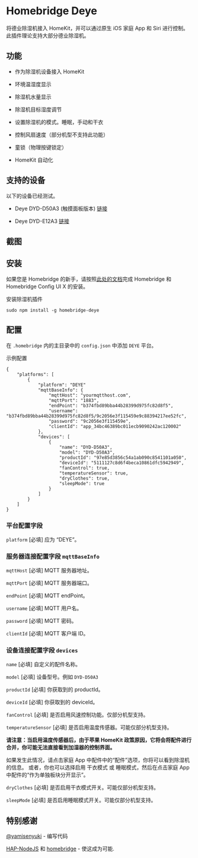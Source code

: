 # Homebridge Deye

将德业除湿机接入 HomeKit，并可以通过原生 iOS 家庭 App 和 Siri 进行控制。此插件理论支持大部分德业除湿机。

## 功能

- 作为除湿机设备接入 HomeKit

- 环境温湿度显示

- 除湿机水量显示

- 除湿机目标湿度调节

- 设置除湿机的模式。睡眠，手动和干衣

- 控制风扇速度（部分机型不支持此功能）

- 童锁（物理按键锁定）

- HomeKit 自动化

## 支持的设备

以下的设备已经测试。

- Deye DYD-D50A3 (触摸面板版本) [链接](http://www.deye.cn/new/2020/04/14/%E5%AE%B6%E7%94%A8%E9%99%A4%E6%B9%BF%E6%9C%BAdyd-d50a3/)

- Deye DYD-E12A3 [链接](http://www.deye.cn/new/2020/04/15/%e5%ae%b6%e7%94%a8%e9%99%a4%e6%b9%bf%e6%9c%badyd-e12a3/)

## 截图

## 安装

如果您是 Homebridge 的新手，请按照[此处的文档](https://github.com/homebridge/homebridge/wiki)完成 Homebridge 和 Homebridge Config UI X 的安装。

安装除湿机插件

```
sudo npm install -g homebridge-deye
```

## 配置

在 `.homebridge` 内的主目录中的 `config.json` 中添加 `DEYE` 平台。

示例配置

```
{
    "platforms": [
        {
            "platform": "DEYE"
            "mqttBaseInfo": {
                "mqttHost": "yourmqtthost.com",
                "mqttPort": "1883",
                "endPoint": "b374fbd89bba44b28399d975fc82d8f5",
                "username": "b374fbd89bba44b28399d975fc82d8f5/9c2056e3f115459e9c88394217ee52fc",
                "password": "9c2056e3f115459e",
                "clientId": "app_34bc46389bc011ecb9090242ac120002"
            },
            "devices": [
                {
                    "name": "DYD-D50A3",
                    "model": "DYD-D50A3",
                    "productId": "97e85d3856c54a1ab090c8541101a050",
                    "deviceId": "5111127c8d6f4beca10861dfc5942949",
                    "fanControl": true,
                    "temperatureSensor": true,
                    "dryClothes": true,
                    "sleepMode": true
                }
            ]
        }
    ]
}
```

### 平台配置字段

`platform` [必填] 应为 “DEYE”。

### 服务器连接配置字段 `mqttBaseInfo`

`mqttHost` [必填] MQTT 服务器地址。

`mqttPort` [必填] MQTT 服务器端口。

`endPoint` [必填] MQTT endPoint。

`username` [必填] MQTT 用户名。

`password` [必填] MQTT 密码。

`clientId` [必填] MQTT 客户端 ID。

### 设备连接配置字段 `devices`

`name` [必填] 自定义的配件名称。

`model` [必填] 设备型号。例如 `DYD-D50A3`

`productId` [必填] 你获取到的 productId。

`deviceId` [必填] 你获取到的 deviceId。

`fanControl` [必填] 是否启用风速控制功能。仅部分机型支持。

`temperatureSensor` [必填] 是否启用温度传感器。可能仅部分机型支持。

**请注意：当启用温度传感器后，由于苹果 HomeKit 政策原因，它将会将配件进行合并，你可能无法直接看到加湿器的控制界面。**

如果发生此情况，请点击家庭 App 中配件中的“配件”选项，你将可以看到除湿机的信息。
或者，你也可以选择启用 干衣模式 或 睡眠模式，然后在点击家庭 App 中配件的“作为单独板块分开显示”。

`dryClothes` [必填] 是否启用干衣模式开关。可能仅部分机型支持。

`sleepMode` [必填] 是否启用睡眠模式开关。可能仅部分机型支持。

## 特别感谢

[@yamisenyuki](https://github.com/yamisenyuki) - 编写代码

[HAP-NodeJS](https://github.com/KhaosT/HAP-NodeJS) 和 [homebridge](https://github.com/nfarina/homebridge) - 使这成为可能.
